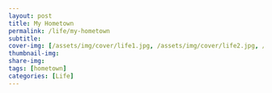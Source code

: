 ```yaml
---
layout: post
title: My Hometown
permalink: /life/my-hometown
subtitle: 
cover-img: [/assets/img/cover/life1.jpg, /assets/img/cover/life2.jpg, /assets/img/cover/life3.jpg]
thumbnail-img: 
share-img:
tags: [hometown]
categories: [Life]
---
```


